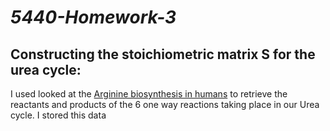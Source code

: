 # *5440-Homework-3*

## Constructing the stoichiometric matrix S for the urea cycle:
I used looked at the [Arginine biosynthesis in humans](https://www.genome.jp/kegg-bin/show_pathway?org_name=hsa&mapno=00220&mapscale=&show_description=hide) to retrieve the reactants and products of the 6 one way reactions taking place in our Urea cycle. I stored this data 
